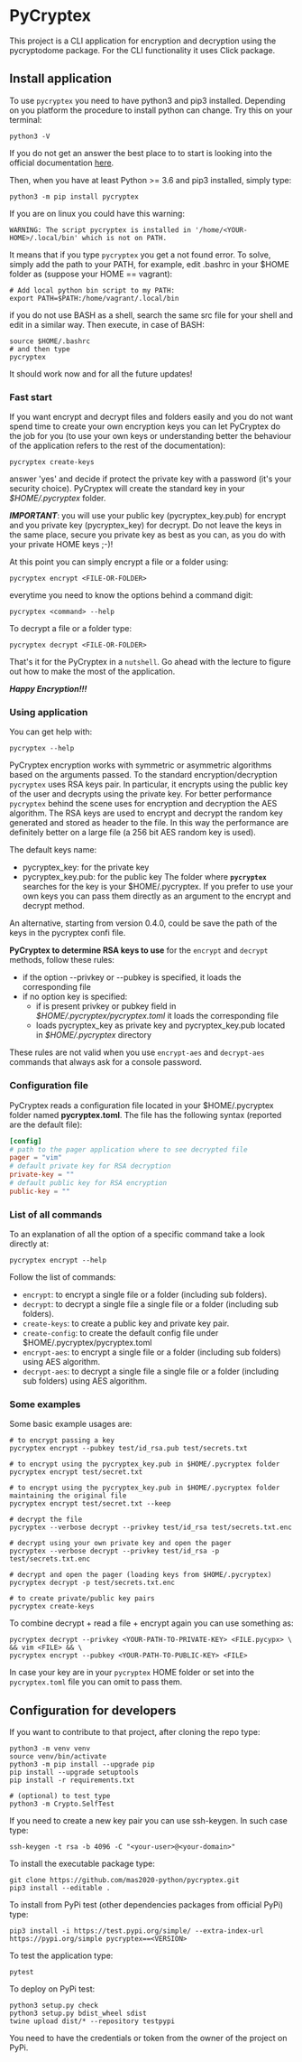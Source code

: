 # PyCryptex
This project is a CLI application for encryption and decryption using the pycryptodome package. For the CLI functionality it uses
Click package.


## Install application

To use `pycryptex` you need to have python3 and pip3 installed. Depending on you platform the procedure to install python can change.
Try this on your terminal:
```shell script
python3 -V
```
If you do not get an answer the best place to to start is looking into the official documentation [here](https://www.python.org/downloads/).

Then, when you have at least Python >= 3.6 and pip3 installed, simply type:
```shell script
python3 -m pip install pycryptex
```
If you are on linux you could have this warning:
```
WARNING: The script pycryptex is installed in '/home/<YOUR-HOME>/.local/bin' which is not on PATH.
```
It means that if you type `pycryptex` you get a not found error.
To solve, simply add the path to your PATH, for example, edit .bashrc in your $HOME folder as (suppose your HOME == vagrant):
```
# Add local python bin script to my PATH:
export PATH=$PATH:/home/vagrant/.local/bin
```
if you do not use BASH as a shell, search the same src file for your shell and edit in a similar way.
Then execute, in case of BASH:
```
source $HOME/.bashrc
# and then type
pycryptex
```
It should work now and for all the future updates!

### Fast start

If you want encrypt and decrypt files and folders easily and you do not want spend time to create your own encryption keys you can let
PyCryptex do the job for you (to use your own keys or understanding better the behaviour of the application refers to the rest of the documentation):
```shell script
pycryptex create-keys
``` 
answer 'yes' and decide if protect the private key with a password (it's your security choice).
PyCryptex will create the standard key in your *$HOME/.pycryptex* folder.

***IMPORTANT***: you will use your public key (pycryptex_key.pub) for encrypt and you private key (pycryptex_key) for decrypt. Do not leave the keys in the same place, secure you private key as best as you can, as you do with your private HOME keys ;-)!

At this point you can simply encrypt a file or a folder using:
```shell script
pycryptex encrypt <FILE-OR-FOLDER>
```
everytime you need to know the options behind a command digit:
```shell script
pycryptex <command> --help
```
To decrypt a file or a folder type:
```shell script
pycryptex decrypt <FILE-OR-FOLDER>
```
That's it for the PyCryptex in a `nutshell`. Go ahead with the lecture to figure out how to make the most of the application.

***Happy Encryption!!!***

### Using application

You can get help with:
````shell script
pycryptex --help
````

PyCryptex encryption works with symmetric or asymmetric algorithms based on the arguments passed.
To the standard encryption/decryption ``pycryptex`` uses RSA keys pair. In particular, it encrypts using the public key of the user and decrypts
using the private key. For better performance ``pycryptex`` behind the scene uses for encryption and decryption the AES algorithm.
The RSA keys are used to encrypt and decrypt the random key generated and stored as header to the file.
In this way the performance are definitely better on a large file (a 256 bit AES random key is used).


The default keys name:
- pycryptex_key: for the private key
- pycryptex_key.pub: for the public key
The folder where **`pycryptex`** searches for the key is your $HOME/.pycryptex. If you prefer to use your own
keys you can pass them directly as an argument to the encrypt and decrypt method.

An alternative, starting from version 0.4.0, could be save the path of the keys in the pycryptex confi file.


**PyCryptex to determine RSA keys to use** for the `encrypt` and `decrypt` methods, follow these rules:
- if the option --privkey or --pubkey is specified, it loads the corresponding file
- if no option key is specified:
    - if is present privkey or pubkey field in *$HOME/.pycryptex/pycryptex.toml* it loads the corresponding file
    - loads pycryptex_key as private key and pycryptex_key.pub located in *$HOME/.pycryptex* directory
 
These rules are not valid when you use `encrypt-aes` and `decrypt-aes` commands that always ask for a console password.

### Configuration file

PyCryptex reads a configuration file located in your $HOME/.pycryptex folder named **pycryptex.toml**.
The file has the following syntax (reported are the default file):
```toml
[config]
# path to the pager application where to see decrypted file
pager = "vim"
# default private key for RSA decryption
private-key = ""
# default public key for RSA encryption
public-key = ""
```

### List of all commands

To an explanation of all the option of a specific command take a look directly at:
```shell script
pycryptex encrypt --help
```

Follow the list of commands:
- `encrypt`: to encrypt a single file or a folder (including sub folders).
- `decrypt`: to decrypt a single file a single file or a folder (including sub folders).
- `create-keys`: to create a public key and private key pair.
- `create-config`: to create the default config file under $HOME/.pycryptex/pycryptex.toml
- `encrypt-aes`: to encrypt a single file or a folder (including sub folders) using AES algorithm.
- `decrypt-aes`: to decrypt a single file a single file or a folder (including sub folders) using AES algorithm.

### Some examples
Some basic example usages are:
````shell script
# to encrypt passing a key
pycryptex encrypt --pubkey test/id_rsa.pub test/secrets.txt

# to encrypt using the pycryptex_key.pub in $HOME/.pycryptex folder
pycryptex encrypt test/secret.txt

# to encrypt using the pycryptex_key.pub in $HOME/.pycryptex folder maintaining the original file
pycryptex encrypt test/secret.txt --keep

# decrypt the file
pycryptex --verbose decrypt --privkey test/id_rsa test/secrets.txt.enc

# decrypt using your own private key and open the pager
pycryptex --verbose decrypt --privkey test/id_rsa -p test/secrets.txt.enc

# decrypt and open the pager (loading keys from $HOME/.pycryptex)
pycryptex decrypt -p test/secrets.txt.enc

# to create private/public key pairs
pycryptex create-keys
````
To combine decrypt + read a file + encrypt again you can use something as:
```shell script
pycryptex decrypt --privkey <YOUR-PATH-TO-PRIVATE-KEY> <FILE.pycypx> \
&& vim <FILE> && \
pycryptex encrypt --pubkey <YOUR-PATH-TO-PUBLIC-KEY> <FILE>
```
In case your key are in your `pycryptex` HOME folder or set into the `pycryptex.toml` file you can omit to pass them.

## Configuration for developers

If you want to contribute to that project, after cloning the repo type:
```shell script
python3 -m venv venv
source venv/bin/activate
python3 -m pip install --upgrade pip
pip install --upgrade setuptools
pip install -r requirements.txt

# (optional) to test type
python3 -m Crypto.SelfTest
```

If you need to create a new key pair you can use ssh-keygen. In such case type:
```shell script
ssh-keygen -t rsa -b 4096 -C "<your-user>@<your-domain>"
```

To install the executable package type:
````shell script
git clone https://github.com/mas2020-python/pycryptex.git
pip3 install --editable .
````

To install from PyPi test (other dependencies packages from official PyPi) type:
````shell script
pip3 install -i https://test.pypi.org/simple/ --extra-index-url https://pypi.org/simple pycryptex==<VERSION>
````

To test the application type:
```shell script
pytest
```

To deploy on PyPi test:
```shell script
python3 setup.py check
python3 setup.py bdist_wheel sdist
twine upload dist/* --repository testpypi
```
You need to have the credentials or token from the owner of the project on PyPi.